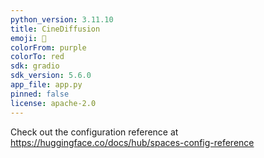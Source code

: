 ```yaml
---
python_version: 3.11.10
title: CineDiffusion
emoji: 🎥
colorFrom: purple
colorTo: red
sdk: gradio
sdk_version: 5.6.0
app_file: app.py
pinned: false
license: apache-2.0
---
```


Check out the configuration reference at https://huggingface.co/docs/hub/spaces-config-reference
